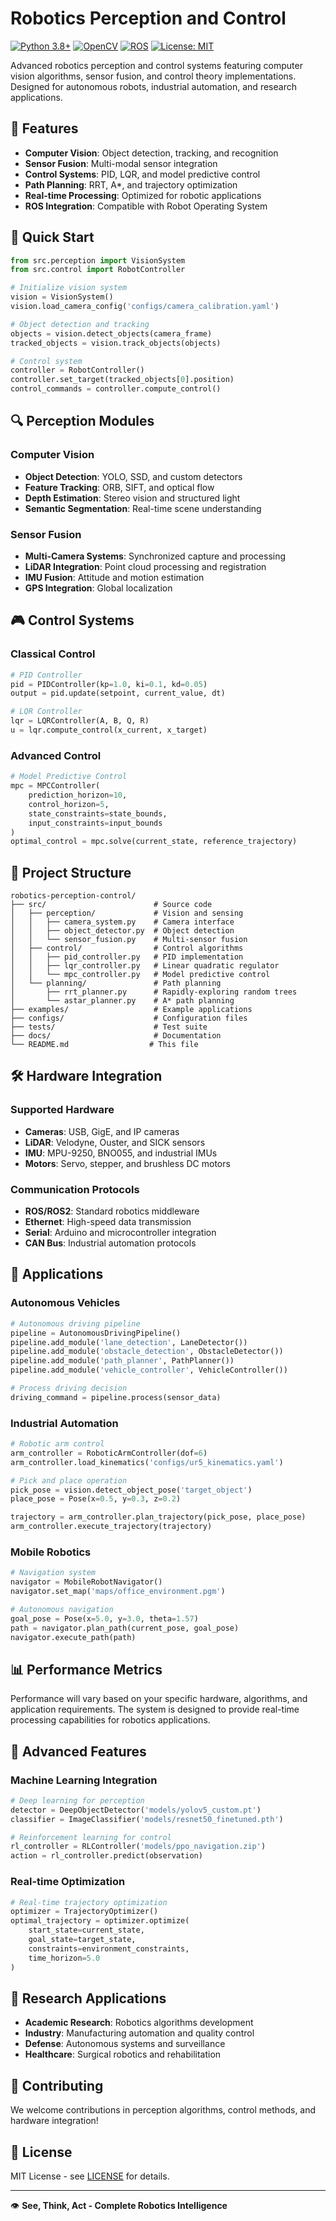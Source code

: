 # Robotics Perception and Control

[![Python 3.8+](https://img.shields.io/badge/python-3.8+-blue.svg)](https://www.python.org/downloads/)
[![OpenCV](https://img.shields.io/badge/OpenCV-4.5+-red.svg)](https://opencv.org/)
[![ROS](https://img.shields.io/badge/ROS-Noetic-blue.svg)](https://www.ros.org/)
[![License: MIT](https://img.shields.io/badge/License-MIT-yellow.svg)](https://opensource.org/licenses/MIT)

Advanced robotics perception and control systems featuring computer vision algorithms, sensor fusion, and control theory implementations. Designed for autonomous robots, industrial automation, and research applications.

## 🎯 Features

- **Computer Vision**: Object detection, tracking, and recognition
- **Sensor Fusion**: Multi-modal sensor integration
- **Control Systems**: PID, LQR, and model predictive control
- **Path Planning**: RRT, A*, and trajectory optimization
- **Real-time Processing**: Optimized for robotic applications
- **ROS Integration**: Compatible with Robot Operating System

## 🚀 Quick Start

```python
from src.perception import VisionSystem
from src.control import RobotController

# Initialize vision system
vision = VisionSystem()
vision.load_camera_config('configs/camera_calibration.yaml')

# Object detection and tracking
objects = vision.detect_objects(camera_frame)
tracked_objects = vision.track_objects(objects)

# Control system
controller = RobotController()
controller.set_target(tracked_objects[0].position)
control_commands = controller.compute_control()
```

## 🔍 Perception Modules

### Computer Vision
- **Object Detection**: YOLO, SSD, and custom detectors
- **Feature Tracking**: ORB, SIFT, and optical flow
- **Depth Estimation**: Stereo vision and structured light
- **Semantic Segmentation**: Real-time scene understanding

### Sensor Fusion
- **Multi-Camera Systems**: Synchronized capture and processing
- **LiDAR Integration**: Point cloud processing and registration
- **IMU Fusion**: Attitude and motion estimation
- **GPS Integration**: Global localization

## 🎮 Control Systems

### Classical Control
```python
# PID Controller
pid = PIDController(kp=1.0, ki=0.1, kd=0.05)
output = pid.update(setpoint, current_value, dt)

# LQR Controller  
lqr = LQRController(A, B, Q, R)
u = lqr.compute_control(x_current, x_target)
```

### Advanced Control
```python
# Model Predictive Control
mpc = MPCController(
    prediction_horizon=10,
    control_horizon=5,
    state_constraints=state_bounds,
    input_constraints=input_bounds
)
optimal_control = mpc.solve(current_state, reference_trajectory)
```

## 📁 Project Structure

```
robotics-perception-control/
├── src/                        # Source code
│   ├── perception/             # Vision and sensing
│   │   ├── camera_system.py    # Camera interface
│   │   ├── object_detector.py  # Object detection
│   │   └── sensor_fusion.py    # Multi-sensor fusion
│   ├── control/                # Control algorithms
│   │   ├── pid_controller.py   # PID implementation
│   │   ├── lqr_controller.py   # Linear quadratic regulator
│   │   └── mpc_controller.py   # Model predictive control
│   └── planning/               # Path planning
│       ├── rrt_planner.py      # Rapidly-exploring random trees
│       └── astar_planner.py    # A* path planning
├── examples/                   # Example applications
├── configs/                    # Configuration files
├── tests/                      # Test suite
├── docs/                       # Documentation
└── README.md                  # This file
```

## 🛠 Hardware Integration

### Supported Hardware
- **Cameras**: USB, GigE, and IP cameras
- **LiDAR**: Velodyne, Ouster, and SICK sensors
- **IMU**: MPU-9250, BNO055, and industrial IMUs
- **Motors**: Servo, stepper, and brushless DC motors

### Communication Protocols
- **ROS/ROS2**: Standard robotics middleware
- **Ethernet**: High-speed data transmission
- **Serial**: Arduino and microcontroller integration
- **CAN Bus**: Industrial automation protocols

## 🎯 Applications

### Autonomous Vehicles
```python
# Autonomous driving pipeline
pipeline = AutonomousDrivingPipeline()
pipeline.add_module('lane_detection', LaneDetector())
pipeline.add_module('obstacle_detection', ObstacleDetector())
pipeline.add_module('path_planner', PathPlanner())
pipeline.add_module('vehicle_controller', VehicleController())

# Process driving decision
driving_command = pipeline.process(sensor_data)
```

### Industrial Automation
```python
# Robotic arm control
arm_controller = RoboticArmController(dof=6)
arm_controller.load_kinematics('configs/ur5_kinematics.yaml')

# Pick and place operation
pick_pose = vision.detect_object_pose('target_object')
place_pose = Pose(x=0.5, y=0.3, z=0.2)

trajectory = arm_controller.plan_trajectory(pick_pose, place_pose)
arm_controller.execute_trajectory(trajectory)
```

### Mobile Robotics
```python
# Navigation system
navigator = MobileRobotNavigator()
navigator.set_map('maps/office_environment.pgm')

# Autonomous navigation
goal_pose = Pose(x=5.0, y=3.0, theta=1.57)
path = navigator.plan_path(current_pose, goal_pose)
navigator.execute_path(path)
```

## 📊 Performance Metrics

Performance will vary based on your specific hardware, algorithms, and application requirements. The system is designed to provide real-time processing capabilities for robotics applications.

## 🔧 Advanced Features

### Machine Learning Integration
```python
# Deep learning for perception
detector = DeepObjectDetector('models/yolov5_custom.pt')
classifier = ImageClassifier('models/resnet50_finetuned.pth')

# Reinforcement learning for control
rl_controller = RLController('models/ppo_navigation.zip')
action = rl_controller.predict(observation)
```

### Real-time Optimization
```python
# Real-time trajectory optimization
optimizer = TrajectoryOptimizer()
optimal_trajectory = optimizer.optimize(
    start_state=current_state,
    goal_state=target_state,
    constraints=environment_constraints,
    time_horizon=5.0
)
```

## 🔬 Research Applications

- **Academic Research**: Robotics algorithms development
- **Industry**: Manufacturing automation and quality control
- **Defense**: Autonomous systems and surveillance
- **Healthcare**: Surgical robotics and rehabilitation

## 🤝 Contributing

We welcome contributions in perception algorithms, control methods, and hardware integration!

## 📄 License

MIT License - see [LICENSE](LICENSE) for details.

---

👁️ **See, Think, Act - Complete Robotics Intelligence**
